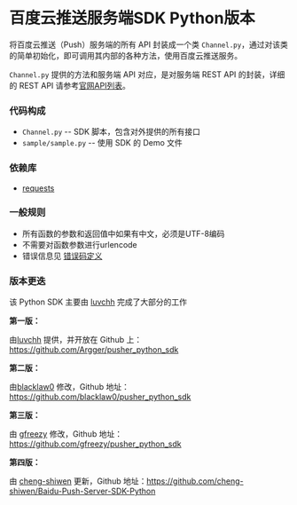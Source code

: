 百度云推送服务端SDK Python版本
==============

将百度云推送（Push）服务端的所有 API 封装成一个类 `Channel.py`，通过对该类的简单初始化，即可调用其内部的各种方法，使用百度云推送服务。

`Channel.py` 提供的方法和服务端 API 对应，是对服务端 REST API 的封装，详细的 REST API 请参考[官网API列表](http://developer.baidu.com/wiki/index.php?title=docs/cplat/push/api/list)。


### 代码构成

*   `Channel.py` -- SDK 脚本，包含对外提供的所有接口
*   `sample/sample.py` -- 使用 SDK 的 Demo 文件


### 依赖库

*   [requests](http://python-requests.org)


### 一般规则

*   所有函数的参数和返回值中如果有中文，必须是UTF-8编码
*   不需要对函数参数进行urlencode
*   错误信息见 [错误码定义](http://developer.baidu.com/wiki/index.php?title=docs/cplat/push/api#JSON.E5.93.8D.E5.BA.94.E7.BC.96.E7.A0.81)


### 版本更迭

该 Python SDK 主要由 [luvchh](https://github.com/Argger) 完成了大部分的工作

**第一版：**

由[luvchh](https://github.com/Argger) 提供，并开放在 Github 上：<https://github.com/Argger/pusher_python_sdk>

**第二版：**

由[blacklaw0](https://github.com/blacklaw0) 修改，Github 地址：<https://github.com/blacklaw0/pusher_python_sdk>

**第三版：**

由 [gfreezy](https://github.com/gfreezy) 修改，Github 地址：<https://github.com/gfreezy/pusher_python_sdk>

**第四版：**

由 [cheng-shiwen](https://github.com/cheng-shiwen) 更新，Github 地址：<https://github.com/cheng-shiwen/Baidu-Push-Server-SDK-Python>
